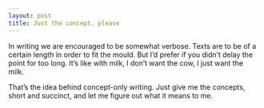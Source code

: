 ```yaml
---
layout: post
title: Just the concept, please
---
```

In writing we are encouraged to be somewhat verbose. Texts are to be of a certain length in order to fit the mould. 
But I’d prefer if you didn’t delay the point for too long. It’s like with milk, I don’t want the cow, I just want the milk.
 
That’s the idea behind concept-only writing. Just give me the concepts, short and succinct, and let me figure out what it means to me.
